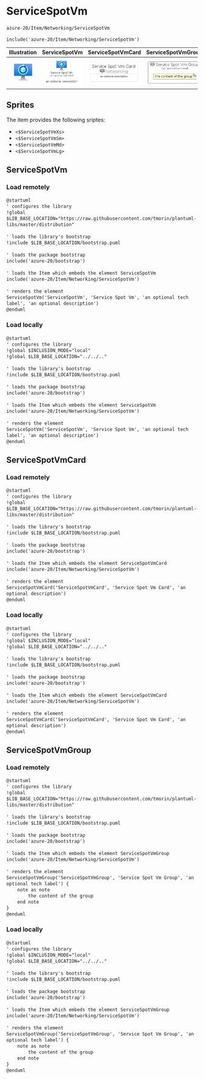 # ServiceSpotVm


```text
azure-20/Item/Networking/ServiceSpotVm
```

```text
include('azure-20/Item/Networking/ServiceSpotVm')
```



| Illustration | ServiceSpotVm | ServiceSpotVmCard | ServiceSpotVmGroup |
| :---: | :---: | :---: | :---: |
| ![illustration for Illustration](../../../azure-20/Item/Networking/ServiceSpotVm.png) | ![illustration for ServiceSpotVm](../../../azure-20/Item/Networking/ServiceSpotVm.Local.png) | ![illustration for ServiceSpotVmCard](../../../azure-20/Item/Networking/ServiceSpotVmCard.Local.png) | ![illustration for ServiceSpotVmGroup](../../../azure-20/Item/Networking/ServiceSpotVmGroup.Local.png) |



## Sprites
The item provides the following sriptes:

- `<$ServiceSpotVmXs>`
- `<$ServiceSpotVmSm>`
- `<$ServiceSpotVmMd>`
- `<$ServiceSpotVmLg>`





## ServiceSpotVm

### Load remotely
```plantuml
@startuml
' configures the library
!global $LIB_BASE_LOCATION="https://raw.githubusercontent.com/tmorin/plantuml-libs/master/distribution"

' loads the library's bootstrap
!include $LIB_BASE_LOCATION/bootstrap.puml

' loads the package bootstrap
include('azure-20/bootstrap')

' loads the Item which embeds the element ServiceSpotVm
include('azure-20/Item/Networking/ServiceSpotVm')

' renders the element
ServiceSpotVm('ServiceSpotVm', 'Service Spot Vm', 'an optional tech label', 'an optional description')
@enduml
```

### Load locally
```plantuml
@startuml
' configures the library
!global $INCLUSION_MODE="local"
!global $LIB_BASE_LOCATION="../../.."

' loads the library's bootstrap
!include $LIB_BASE_LOCATION/bootstrap.puml

' loads the package bootstrap
include('azure-20/bootstrap')

' loads the Item which embeds the element ServiceSpotVm
include('azure-20/Item/Networking/ServiceSpotVm')

' renders the element
ServiceSpotVm('ServiceSpotVm', 'Service Spot Vm', 'an optional tech label', 'an optional description')
@enduml
```

## ServiceSpotVmCard

### Load remotely
```plantuml
@startuml
' configures the library
!global $LIB_BASE_LOCATION="https://raw.githubusercontent.com/tmorin/plantuml-libs/master/distribution"

' loads the library's bootstrap
!include $LIB_BASE_LOCATION/bootstrap.puml

' loads the package bootstrap
include('azure-20/bootstrap')

' loads the Item which embeds the element ServiceSpotVmCard
include('azure-20/Item/Networking/ServiceSpotVm')

' renders the element
ServiceSpotVmCard('ServiceSpotVmCard', 'Service Spot Vm Card', 'an optional description')
@enduml
```

### Load locally
```plantuml
@startuml
' configures the library
!global $INCLUSION_MODE="local"
!global $LIB_BASE_LOCATION="../../.."

' loads the library's bootstrap
!include $LIB_BASE_LOCATION/bootstrap.puml

' loads the package bootstrap
include('azure-20/bootstrap')

' loads the Item which embeds the element ServiceSpotVmCard
include('azure-20/Item/Networking/ServiceSpotVm')

' renders the element
ServiceSpotVmCard('ServiceSpotVmCard', 'Service Spot Vm Card', 'an optional description')
@enduml
```

## ServiceSpotVmGroup

### Load remotely
```plantuml
@startuml
' configures the library
!global $LIB_BASE_LOCATION="https://raw.githubusercontent.com/tmorin/plantuml-libs/master/distribution"

' loads the library's bootstrap
!include $LIB_BASE_LOCATION/bootstrap.puml

' loads the package bootstrap
include('azure-20/bootstrap')

' loads the Item which embeds the element ServiceSpotVmGroup
include('azure-20/Item/Networking/ServiceSpotVm')

' renders the element
ServiceSpotVmGroup('ServiceSpotVmGroup', 'Service Spot Vm Group', 'an optional tech label') {
    note as note
        the content of the group
    end note
}
@enduml
```

### Load locally
```plantuml
@startuml
' configures the library
!global $INCLUSION_MODE="local"
!global $LIB_BASE_LOCATION="../../.."

' loads the library's bootstrap
!include $LIB_BASE_LOCATION/bootstrap.puml

' loads the package bootstrap
include('azure-20/bootstrap')

' loads the Item which embeds the element ServiceSpotVmGroup
include('azure-20/Item/Networking/ServiceSpotVm')

' renders the element
ServiceSpotVmGroup('ServiceSpotVmGroup', 'Service Spot Vm Group', 'an optional tech label') {
    note as note
        the content of the group
    end note
}
@enduml
```

